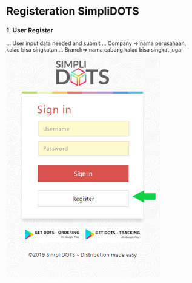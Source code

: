 # Registeration SimpliDOTS

### 1. User Register
... User input data needed and submit
... Company => nama perusahaan, kalau bisa singkatan
... Branch=> nama cabang kalau bisa singkat juga
![alt text](https://github.com/achmaddzaki/Simplidots-Doc/blob/master/Images/registerlink.png)
